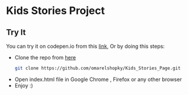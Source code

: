 # Kids Stories Project

## Try It
You can try it on codepen.io from this [link](https://codepen.io/omarelshopky/full/WNZaRWd), Or by doing this steps:
* Clone the repo from [here](https://github.com/omarelshopky/Kids_Stories_Page.git)
  ```bash
  git clone https://github.com/omarelshopky/Kids_Stories_Page.git
  ```
* Open index.html file in Google Chrome , Firefox or any other browser
* Enjoy :)
